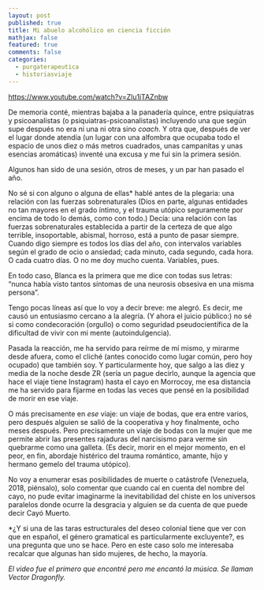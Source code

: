 ```yaml
---
layout: post
published: true
title: Mi abuelo alcohólico en ciencia ficción
mathjax: false
featured: true
comments: false
categories: 
  - purgaterapeutica
  - historiasviaje
---
```


https://www.youtube.com/watch?v=Zlu1jTAZnbw

De memoria conté, mientras bajaba a la panadería quince, entre psiquiatras y psicoanalistas (o psiquiatras-psicoanalistas) incluyendo una que según supe después no era ni una ni otra sino *coach*. Y otra que, después de ver el lugar donde atendía (un lugar con una alfombra que ocupaba todo el espacio de unos diez o más metros cuadrados, unas campanitas y unas esencias aromáticas) inventé una excusa y me fui sin la primera sesión.

Algunos han sido de una sesión, otros de meses, y un par han pasado el año.

No sé si con alguno o alguna de ellas* hablé antes de la plegaria: una relación con las fuerzas sobrenaturales (Dios en parte, algunas entidades no tan mayores en el grado íntimo, y el trauma utópico seguramente por encima de todo lo demás, como con todo.) Decía: una relación con las fuerzas sobrenaturales establecida a partir de la certeza de que algo terrible, insoportable, abismal, horroso, está a punto de pasar siempre. Cuando digo siempre es todos los días del año, con intervalos variables según el grado de ocio o ansiedad; cada minuto, cada segundo, cada hora. O cada cuatro días. O no me doy mucho cuenta. Variables, pues.

En todo caso, Blanca es la primera que me dice con todas sus letras: “nunca había visto tantos síntomas de una neurosis obsesiva en una misma persona”.

Tengo pocas líneas así que lo voy a decir breve: me alegró. Es decir, me causó un entusiasmo cercano a la alegría. (Y ahora el juicio público:) no sé si como condecoración (orgullo) o como seguridad pseudocientífica de la dificultad de vivir con mi mente (autoindulgencia).

Pasada la reacción, me ha servido para reírme de mí mismo, y mirarme desde afuera, como el cliché (antes conocido como lugar común, pero hoy ocupado) que también soy. Y particularmente hoy, que salgo a las diez y media de la noche desde ZR (sería un pague decirlo, aunque la agencia que hace el viaje tiene Instagram) hasta el cayo en Morrocoy, me esa distancia me ha servido para fijarme en todas las veces que pensé en la posibilidad de morir en ese viaje.

O más precisamente en *ese* viaje: un viaje de bodas, que era entre varios, pero después alguien se salió de la cooperativa y hoy finalmente, ocho meses después. Pero precisamente un viaje de bodas con la mujer que me permite abrir las presentes rajaduras del narcisismo para verme sin quebrarme como una galleta. (Es decir, morir en el mejor momento, en el peor, en fin, abordaje histérico del trauma romántico, amante, hijo y hermano gemelo del trauma utópico).

No voy a enumerar esas posibilidades de muerte o catástrofe (Venezuela, 2018, piénsalo), solo comentar que cuando caí en cuenta del nombre del cayo, no pude evitar imaginarme la inevitabilidad del chiste en los universos paralelos donde ocurre la desgracia y alguien se da cuenta de que puede decir Cayó Muerto.

*¿Y si una de las taras estructurales del deseo colonial tiene que ver con que en español, el género gramatical es particularmente excluyente?, es una pregunta que uno se hace. Pero en este caso solo me interesaba recalcar que algunas han sido mujeres, de hecho, la mayoría.

*El video fue el primero que encontré pero me encantó la música. Se llaman Vector Dragonfly.*
